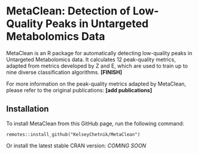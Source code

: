 # MetaClean: Detection of Low-Quality Peaks in Untargeted Metabolomics Data
MetaClean is an R package for automatically detecting low-quality peaks in Untargeted Metabolomics data. It calculates 12 
peak-quality metrics, adapted from metrics developed by Z and E, which are used to train up to nine diverse classification 
algorithms. **[FINISH]**

For more information on the peak-quality metrics adapted by MetaClean, please refer to the original publications:
**[add publications]**

## Installation
To install MetaClean from this GitHub page, run the following command:
```
remotes::install_github("KelseyChetnik/MetaClean")
```

Or install the latest stable CRAN version:
*COMING SOON*
